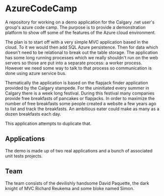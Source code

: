 AzureCodeCamp
=============

A repository for working on a demo application for the Calgary .net user's group's azure code camp.  The purpose is to provide a demonstration platform to show off some of the features of the Azure cloud environment. 

The plan is to start off with a very simple MVC application based in the cloud. To it we would then add SQL Azure persistence.  Then for data which doesn't need to be relational to break out the table storage. The application has some long running processes which we really shouldn't run on the web servers so those are put into a separate process: a worker process. However we need some way to talk to that process so communication is done using azure service bus. 

Thematically the application is based on the flapjack finder application provided by the Calgary stampede. For the uninitiated every summer in Calgary there is a week long festival. During this festival many companies provide free breakfasts of pancakes or flapjacks. In order to maximize the number of free breakfasts some people created a website a few years ago to list and track the breakfasts. An ambitious eater could make as many as a dozen breakfasts each day. 

This application attempts to duplicate that.


Applications
------------

The demo is made up of two real applications and a bunch of associated unit tests projects. 




Team
----

The team consists of the devilishly handsome David Paquette, the dark knight of MVC Richard Reukema and some bloke named Simon.